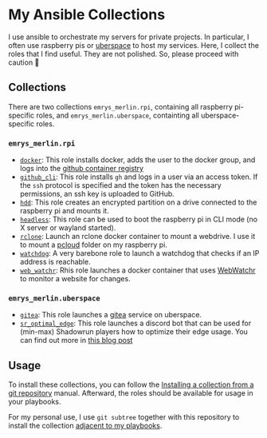 # My Ansible Collections

I use ansible to orchestrate my servers for private projects. In particular, I often use raspberry pis or [uberspace](https://uberspace.de/en/) to host my services. Here, I collect the roles that I find useful. They are not polished. So, please proceed with caution 🙂

## Collections

There are two collections `emrys_merlin.rpi`, containing all raspberry pi-specific roles, and `emrys_merlin.uberspace`, containting all uberspace-specific roles.

### `emrys_merlin.rpi`

- [`docker`](./ansible_collections/emrys_merlin/rpi/roles/docker/): This role installs docker, adds the user to the docker group, and logs into the [github container registry](ghcr.io)
- [`github_cli`](./ansible_collections/emrys_merlin/rpi/roles/github_cli/): This role installs `gh` and logs in a user via an access token. If the `ssh` protocol is specified and the token has the necessary permissions, an ssh key is uploaded to GitHub.
- [`hdd`](./ansible_collections/emrys_merlin/rpi/roles/hdd/): This role creates an encrypted partition on a drive connected to the raspberry pi and mounts it.
- [`headless`](./ansible_collections/emrys_merlin/rpi/roles/headless/): This role can be used to boot the raspberry pi in CLI mode (no X server or wayland started).
- [`rclone`](./ansible_collections/emrys_merlin/rpi/roles/rclone/): Launch an rclone docker container to mount a webdrive. I use it to mount a [pcloud](https://pcloud.com) folder on my raspberry pi.
- [`watchdog`](./ansible_collections/emrys_merlin/rpi/roles/watchdog/): A very barebone role to launch a watchdog that checks if an IP address is reachable.
- [`web_watchr`](./ansible_collections/emrys_merlin/rpi/roles/web_watchr/): Rhis role launches a docker container that uses [WebWatchr](https://github.com/Emrys-Merlin/web_watchr) to monitor a website for changes.

### `emrys_merlin.uberspace`

- [`gitea`](./ansible_collections/emrys_merlin/uberspace/roles/gitea/): This role launches a [gitea](https://about.gitea.com/) service on uberspace.
- [`sr_optimal_edge`](./ansible_collections/emrys_merlin/uberspace/roles/sr_optimal_edge_bot/): This role launches a discord bot that can be used for (min-max) Shadowrun players how to optimize their edge usage. You can find out more in [this blog post](https://timjadler.de/blog-posts/shadowrun-optimal-edge)

## Usage

To install these collections, you can follow the [Installing a collection from a git repository](https://docs.ansible.com/ansible/latest/collections_guide/collections_installing.html#installing-a-collection-from-a-git-repository) manual. Afterward, the roles should be available for usage in your playbooks.

For my personal use, I use `git subtree` together with this repository to install the collection [adjacent to my playbooks](https://docs.ansible.com/ansible/latest/collections_guide/collections_installing.html#installing-collections-adjacent-to-playbooks).